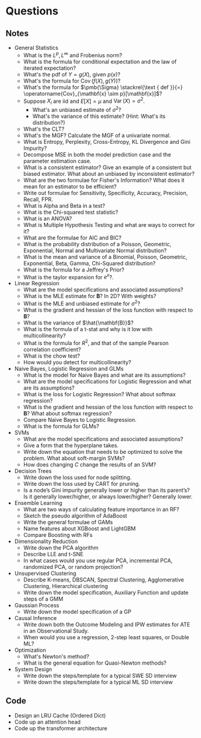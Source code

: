 # Questions 

## Notes
- General Statistics
  - What is the $L^p, L^{\infty}$ and Frobenius norm?
  - What is the formula for conditional expectation and the law of iterated expectation?
  - What's the pdf of $Y = g(X)$, given $p(x)$?
  - What's the formula for $\operatorname{Cov}(f(X), g(Y))$?
  - What's the formula for $\pmb{\Sigma} \stackrel{\text { def }}{=} \operatorname{Cov}_{\mathbf{x} \sim p}[\mathbf{x}]$? 
  - Suppose $X_i$ are iid and $E[X] = \mu$ and $\operatorname{Var}(X) = \sigma^2$.
    - What's an unbiased estimate of $\sigma^2$?
    - What's the variance of this estimate? (Hint: What's its distribution?)
  - What's the CLT?
  - What's the MGF? Calculate the MGF of a univariate normal. 
  - What is Entropy, Perplexity, Cross-Entropy, KL Divergence and Gini Impurity?
  - Decompose MSE in both the model prediction case and the parameter estimation case. 
  - What is a consistent estimator? Give an example of a consistent but biased estimator. What about an unbiased by inconsistent estimator?
  - What are the two formulae for Fisher's Information? What does it mean for an estimator to be efficient?
  - Write out formulae for Sensitivity, Specificity, Accuracy, Precision, Recall, FPR.
  - What is Alpha and Beta in a test?
  - What is the Chi-squared test statistic?
  - What is an ANOVA?
  - What is Multiple Hypothesis Testing and what are ways to correct for it? 
  - What are the formulae for AIC and BIC?
  - What is the probability distribution of a Poisson, Geometric, Exponential, Normal and Multivariate Normal distribution?
  - What is the mean and variance of a Binomial, Poisson, Geometric, Exponential, Beta, Gamma, Chi-Squared distribution?
  - What is the formula for a Jeffrey's Prior?
  - What is the taylor expansion for $e^x$?.
- Linear Regression
  - What are the model specifications and associated assumptions?
  - What is the MLE estimate for $\mathbf{B}$? In 2D? With weights?
  - What is the MLE and unbiased estimate for $\sigma^2$?
  - What is the gradient and hessian of the loss function with respect to $\mathbf{B}$?
  - What is the variance of $\hat{\mathbf{B}}$?
  - What is the formula of a t-stat and why is it low with multicollinearity?
  - What is the formula for $R^2$, and that of the sample Pearson correlation coefficient? 
  - What is the chow test?
  - How would you detect for multicollinearity?
- Naive Bayes, Logistic Regression and GLMs
  - What is the model for Naive Bayes and what are its assumptions?
  - What are the model specifications for Logistic Regression and what are its assumptions?
  - What is the loss for Logistic Regression? What about softmax regression?
  - What is the gradient and hessian of the loss function with respect to $\mathbf{B}$? What about softmax regression?
  - Compare Naive Bayes to Logistic Regression.
  - What is the formula for GLMs?
- SVMs
  - What are the model specifications and associated assumptions?
  - Give a form that the hyperplane takes. 
  - Write down the equation that needs to be optimized to solve the problem. What about soft-margin SVMs?
  - How does changing $C$ change the results of an SVM?
- Decision Trees
  - Write down the loss used for node splitting.
  - Write down the loss used by CART for pruning.
  - Is a node’s Gini impurity generally lower or higher than its parent’s? Is it generally lower/higher, or always lower/higher? Generally lower.
- Ensemble Learning
  - What are two ways of calculating feature importance in an RF?
  - Sketch the pseudo algorithm of AdaBoost
  - Write the general formulae of GAMs
  - Name features about XGBoost and LightGBM
  - Compare Boosting with RFs
- Dimensionality Reduction
  - Write down the PCA algorithm
  - Describe LLE and t-SNE
  - In what cases would you use regular PCA, incremental PCA, randomized PCA, or random projection?
- Unsupervised Clustering
  - Describe K-means, DBSCAN, Spectral Clustering, Agglomerative Clustering, Hierarchical clustering
  - Write down the model specification, Auxiliary Function and update steps of a GMM
- Gaussian Process
  - Write down the model specification of a GP
- Causal Inference
  - Write down both the Outcome Modeling and IPW estimates for ATE in an Observational Study. 
  - When would you use a regression, 2-step least squares, or Double ML?
- Optimization
  - What's Newton's method?
  - What is the general equation for Quasi-Newton methods?
- System Design
  - Write down the steps/template for a typical SWE SD interview 
  - Write down the steps/template for a typical ML SD interview 

## Code

- Design an LRU Cache (Ordered Dict)
- Code up an attention head
- Code up the transformer architecture
